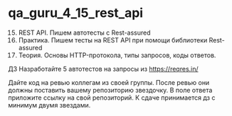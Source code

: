 # qa_guru_4_15_rest_api

15. REST API. Пишем автотесты с Rest-assured
1. Практика. Пишем тесты на REST API при помощи библиотеки Rest-assured
2. Теория. Основы HTTP-протокола, типы запросов, коды ответов.

ДЗ Hазработайте 5 автотестов на запросы из https://reqres.in/

Дайте код на ревью коллегам из своей группы. После ревью они должны поставить вашему репозиторию звездочку. В поле
ответа приложите ссылку на свой репозиторий. К сдаче принимается дз с минимум двумя звездами.



